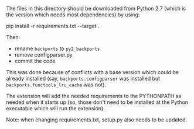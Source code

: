 The files in this directory should be downloaded from Python 2.7 (which
is the version which needs most dependencies) by using:

pip install -r requirements.txt --target .

Then:
- rename `backports` to `py2_backports` 
- remove configparser.py
- commit the code

This was done because of conflicts with a base version which could be already 
installed (say, `backports.configparser` was installed but `backports.functools_lru_cache`
was not).

The extension will add the needed requirements to the PYTHONPATH as needed when
it starts up (so, those don't need to be installed at the Python executable
which will run the extension).

Note: when changing requirements.txt, setup.py also needs to be updated. 